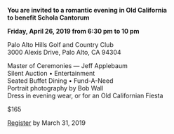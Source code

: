 <p style="font-weight:bold"><span style="display:inline-block">You are invited to a romantic evening</span> <span style="display:inline-block">in Old California</span> <span style="display:inline-block">to benefit Schola Cantorum</span></p>

<p style="font-weight:bold"><span style="display:inline-block">Friday, April 26, 2019</span> <span style="display:inline-block">from 6:30 pm to 10 pm</span></p>

Palo Alto Hills Golf and Country Club  
3000 Alexis Drive, Palo Alto, CA  94304

Master of Ceremonies — Jeff Applebaum  
Silent Auction • Entertainment  
Seated Buffet Dining • Fund-A-Need  
Portrait photography by Bob Wall  
<span style="display:inline-block">Dress in evening wear,</span> <span style="display:inline-block">or for an Old Californian Fiesta</span>

$165

[Register](#register) by March 31, 2019
